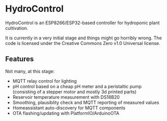 # HydroControl
HydroControl is an ESP8266/ESP32-based controller for hydroponic plant cultivation.

It is currently in a very initial stage and things might go horribly wrong.
The code is licensed under the Creative Commons Zero v1.0 Universal license.

## Features
Not many, at this stage:
- MQTT relay control for lighting
- pH control based on a cheap pH meter and a peristaltic pump (consisting of a stepper motor and mostly 3d printed parts)
- Reservoir temperature measurement with DS18B20
- Smoothing, plausiblity check and MQTT reporting of measured values
- Homeassistant auto-discovery for MQTT components
- OTA flashing/updating with PlatformIO/ArduinoOTA
